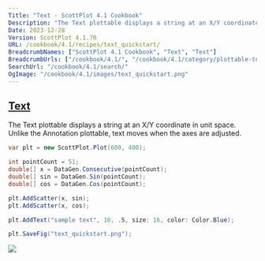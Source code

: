```yaml
---
Title: "Text - ScottPlot 4.1 Cookbook"
Description: "The Text plottable displays a string at an X/Y coordinate in unit space. Unlike the Annotation plottable, text moves when the axes are adjusted."
Date: 2023-12-28
Version: ScottPlot 4.1.70
URL: /cookbook/4.1/recipes/text_quickstart/
BreadcrumbNames: ["ScottPlot 4.1 Cookbook", "Text", "Text"]
BreadcrumbUrls: ["/cookbook/4.1/", "/cookbook/4.1/category/plottable-text", "/cookbook/4.1/recipes/text_quickstart/"]
SearchUrl: "/cookbook/4.1/search/"
OgImage: "/cookbook/4.1/images/text_quickstart.png"
---
```


<h2><a id='text' href='/cookbook/4.1/recipes/text_quickstart/'>Text</a></h2>

The Text plottable displays a string at an X/Y coordinate in unit space. Unlike the Annotation plottable, text moves when the axes are adjusted.

```cs
var plt = new ScottPlot.Plot(600, 400);

int pointCount = 51;
double[] x = DataGen.Consecutive(pointCount);
double[] sin = DataGen.Sin(pointCount);
double[] cos = DataGen.Cos(pointCount);

plt.AddScatter(x, sin);
plt.AddScatter(x, cos);

plt.AddText("sample text", 10, .5, size: 16, color: Color.Blue);

plt.SaveFig("text_quickstart.png");
```

<img src='../../images/text_quickstart.png' class='d-block mx-auto my-5' />


